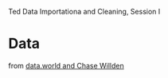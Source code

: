 Ted
Data Importationa and Cleaning, Session I

# Data
from [data.world and Chase Willden](https://data.world/chasewillden/netflix-shows)
